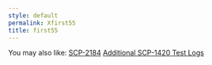 ```yaml
---
style: default
permalink: Xfirst55
title: first55
---
```

You may also like:
[SCP-2184](http://scp-wiki.net/scp-2184)
[Additional SCP-1420 Test Logs](http://scp-wiki.net/additional-scp-1420-test-logs-can-be-found-here)